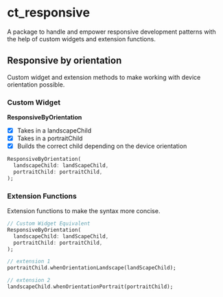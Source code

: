 # ct_responsive
A package to handle and empower responsive development patterns with the help of custom widgets 
and extension functions.

## Responsive by orientation
Custom widget and extension methods to make working with device orientation possible.

### Custom Widget

**ResponsiveByOrientation**
- [x] Takes in a landscapeChild
- [x] Takes in a portraitChild
- [x] Builds the correct child depending on the device orientation
```dart
ResponsiveByOrientation(
  landscapeChild: landScapeChild,
  portraitChild: portraitChild,
);
```

### Extension Functions

Extension functions to make the syntax more concise.

```dart
// Custom Widget Equivalent
ResponsiveByOrientation(
  landscapeChild: landScapeChild,
  portraitChild: portraitChild,
);

// extension 1
portraitChild.whenOrientationLandscape(landScapeChild);

// extension 2
landscapeChild.whenOrientationPortrait(portraitChild);
```

